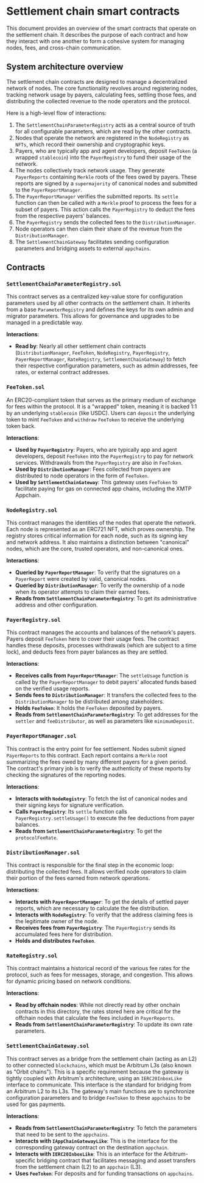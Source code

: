 # Settlement chain smart contracts

This document provides an overview of the smart contracts that operate on the settlement chain. It describes the purpose of each contract and how they interact with one another to form a cohesive system for managing nodes, fees, and cross-chain communication.

## System architecture overview

The settlement chain contracts are designed to manage a decentralized network of nodes. The core functionality revolves around registering nodes, tracking network usage by payers, calculating fees, settling those fees, and distributing the collected revenue to the node operators and the protocol.

Here is a high-level flow of interactions:

1.  The `SettlementChainParameterRegistry` acts as a central source of truth for all configurable parameters, which are read by the other contracts.
2.  Nodes that operate the network are registered in the `NodeRegistry` as `NFTs`, which record their ownership and cryptographic keys.
3.  Payers, who are typically app and agent developers, deposit `FeeToken` (a wrapped `stablecoin`) into the `PayerRegistry` to fund their usage of the network.
4.  The nodes collectively track network usage. They generate `PayerReports` containing `Merkle` roots of the fees owed by payers. These reports are signed by a `supermajority` of canonical nodes and submitted to the `PayerReportManager`.
5.  The `PayerReportManager` verifies the submitted reports. Its `settle` function can then be called with a `Merkle` proof to process the fees for a subset of payers. This action calls the `PayerRegistry` to deduct the fees from the respective payers' balances.
6.  The `PayerRegistry` sends the collected fees to the `DistributionManager`.
7.  Node operators can then claim their share of the revenue from the `DistributionManager`.
8.  The `SettlementChainGateway` facilitates sending configuration parameters and bridging assets to external `appchains`.

## Contracts

### `SettlementChainParameterRegistry.sol`

This contract serves as a centralized key-value store for configuration parameters used by all other contracts on the settlement chain. It inherits from a base `ParameterRegistry` and defines the keys for its own admin and migrator parameters. This allows for governance and upgrades to be managed in a predictable way.

**Interactions**:

- **Read by**: Nearly all other settlement chain contracts (`DistributionManager`, `FeeToken`, `NodeRegistry`, `PayerRegistry`, `PayerReportManager`, `RateRegistry`, `SettlementChainGateway`) to fetch their respective configuration parameters, such as admin addresses, fee rates, or external contract addresses.

### `FeeToken.sol`

An ERC20-compliant token that serves as the primary medium of exchange for fees within the protocol. It is a "wrapped" token, meaning it is backed 1:1 by an underlying `stablecoin` (like USDC). Users can `deposit` the underlying token to mint `FeeToken` and `withdraw` `FeeToken` to receive the underlying token back.

**Interactions**:

- **Used by `PayerRegistry`**: Payers, who are typically app and agent developers, deposit `FeeToken` into the `PayerRegistry` to pay for network services. Withdrawals from the `PayerRegistry` are also in `FeeToken`.
- **Used by `DistributionManager`**: Fees collected from payers are distributed to node operators in the form of `FeeToken`.
- **Used by `SettlementChainGateway`**: This gateway uses `FeeToken` to facilitate paying for gas on connected app chains, including the XMTP Appchain.

### `NodeRegistry.sol`

This contract manages the identities of the nodes that operate the network. Each node is represented as an ERC721 NFT, which proves ownership. The registry stores critical information for each node, such as its signing key and network address. It also maintains a distinction between "canonical" nodes, which are the core, trusted operators, and non-canonical ones.

**Interactions**:
- **Queried by `PayerReportManager`**: To verify that the signatures on a `PayerReport` were created by valid, canonical nodes.
- **Queried by `DistributionManager`**: To verify the ownership of a node when its operator attempts to claim their earned fees.
- **Reads from `SettlementChainParameterRegistry`**: To get its administrative address and other configuration.

### `PayerRegistry.sol`

This contract manages the accounts and balances of the network's payers. Payers deposit `FeeToken` here to cover their usage fees. The contract handles these deposits, processes withdrawals (which are subject to a time lock), and deducts fees from payer balances as they are settled.

**Interactions**:

- **Receives calls from `PayerReportManager`**: The `settleUsage` function is called by the `PayerReportManager` to debit payers' allocated funds based on the verified usage reports.
- **Sends fees to `DistributionManager`**: It transfers the collected fees to the `DistributionManager` to be distributed among stakeholders.
- **Holds `FeeToken`**: It holds the `FeeToken` deposited by payers.
- **Reads from `SettlementChainParameterRegistry`**: To get addresses for the `settler` and `feeDistributor`, as well as parameters like `minimumDeposit`.

### `PayerReportManager.sol`

This contract is the entry point for fee settlement. Nodes submit signed `PayerReports` to this contract. Each report contains a `Merkle` root summarizing the fees owed by many different payers for a given period. The contract's primary job is to verify the authenticity of these reports by checking the signatures of the reporting nodes.

**Interactions**:

- **Interacts with `NodeRegistry`**: To fetch the list of canonical nodes and their signing keys for signature verification.
- **Calls `PayerRegistry`**: Its `settle` function calls `PayerRegistry.settleUsage()` to execute the fee deductions from payer balances.
- **Reads from `SettlementChainParameterRegistry`**: To get the `protocolFeeRate`.

### `DistributionManager.sol`

This contract is responsible for the final step in the economic loop: distributing the collected fees. It allows verified node operators to claim their portion of the fees earned from network operations.

**Interactions**:

- **Interacts with `PayerReportManager`**: To get the details of settled payer reports, which are necessary to calculate the fee distribution.
- **Interacts with `NodeRegistry`**: To verify that the address claiming fees is the legitimate owner of the node.
- **Receives fees from `PayerRegistry`**: The `PayerRegistry` sends its accumulated fees here for distribution.
- **Holds and distributes `FeeToken`**.

### `RateRegistry.sol`

This contract maintains a historical record of the various fee rates for the protocol, such as fees for messages, storage, and congestion. This allows for dynamic pricing based on network conditions.

**Interactions**:

- **Read by offchain nodes**: While not directly read by other onchain contracts in this directory, the rates stored here are critical for the offchain nodes that calculate the fees included in `PayerReports`.
- **Reads from `SettlementChainParameterRegistry`**: To update its own rate parameters.

### `SettlementChainGateway.sol`

This contract serves as a bridge from the settlement chain (acting as an L2) to other connected `blockchains`, which must be Arbitrum L3s (also known as "Orbit chains"). This is a specific requirement because the gateway is tightly coupled with Arbitrum's architecture, using an `IERC20InboxLike` interface to communicate. This interface is the standard for bridging from an Arbitrum L2 to its L3s. The gateway's main functions are to synchronize configuration parameters and to bridge `FeeToken` to these `appchains` to be used for gas payments.

**Interactions**:

- **Reads from `SettlementChainParameterRegistry`**: To fetch the parameters that need to be sent to the `appchains`.
- **Interacts with `IAppChainGatewayLike`**: This is the interface for the corresponding gateway contract on the destination `appchain`.
- **Interacts with `IERC20InboxLike`**: This is an interface for the Arbitrum-specific bridging contract that facilitates messaging and asset transfers from the settlement chain (L2) to an `appchain` (L3).
- **Uses `FeeToken`**: For deposits and for funding transactions on `appchains`.
